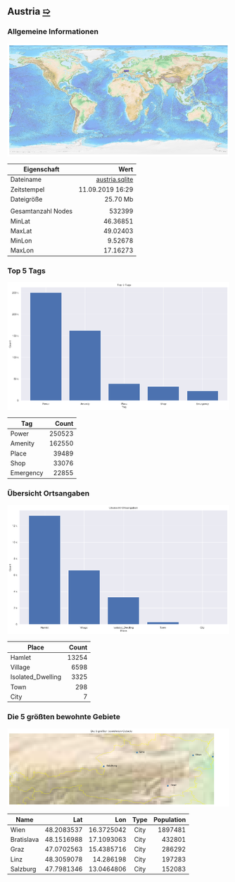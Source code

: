## Austria [&#10159;](austria.sqlite)

### Allgemeine Informationen

![Overview](./Images/austria_overview.png)

|Eigenschaft|Wert|
|-|-:|
Dateiname|[austria.sqlite](austria.sqlite)|
Zeitstempel|11.09.2019 16:29|
Dateigr&ouml;&szlig;e|25.70 Mb|
|||
Gesamtanzahl Nodes|532399|
|MinLat|46.36851|
|MaxLat|49.02403|
|MinLon|9.52678|
|MaxLon|17.16273|

### Top 5 Tags

![Tags](./Images/austria_tags.png)

|Tag|Count|
|-|-:|
|Power|250523|
|Amenity|162550|
|Place|39489|
|Shop|33076|
|Emergency|22855|

### &Uuml;bersicht Ortsangaben

![Places](./Images/austria_places.png)

|Place|Count|
|-|-:|
|Hamlet|13254|
|Village|6598|
|Isolated_Dwelling|3325|
|Town|298|
|City|7|

### Die 5 gr&ouml;&szlig;ten bewohnte Gebiete

![Places](./Images/austria_topplaces.png)

|Name|Lat|Lon|Type|Population|
|----|--:|--:|:--:|---------:|
|Wien|48.2083537|16.3725042|City|1897481|
|Bratislava|48.1516988|17.1093063|City|432801|
|Graz|47.0702563|15.4385716|City|286292|
|Linz|48.3059078|14.286198|City|197283|
|Salzburg|47.7981346|13.0464806|City|152083|
